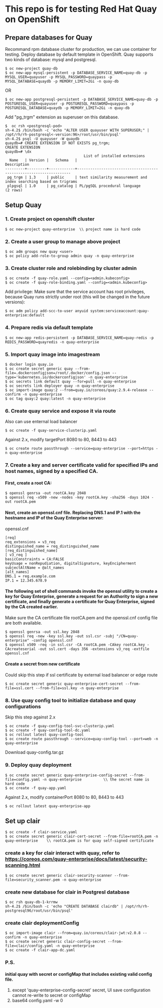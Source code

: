 # This repo is for testing Red Hat Quay on OpenShift

## Prepare databases for Quay

Recommand rpm database cluster for production, we can use container for testing. Deploy database by default template in OpenShift. Quay supports two kinds of database: mysql and postgresql.

    $ oc new-project quay-db
    $ oc new-app mysql-persistent -p DATABASE_SERVICE_NAME=quay-db -p MYSQL_USER=quayuser -p MYSQL_PASSWORD=quaypass -p MYSQL_DATABASE=quaydb -p MEMORY_LIMIT=2Gi -n quay-db

OR

    $ oc new-app postgresql-persistent -p DATABASE_SERVICE_NAME=quay-db -p POSTGRESQL_USER=quayuser -p POSTGRESQL_PASSWORD=quaypass -p POSTGRESQL_DATABASE=quaydb -p MEMORY_LIMIT=2Gi -n quay-db

Add "pg_trgm" extension as superuser on this database.

    $  oc rsh <postgresql-pod>
    sh-4.2$ /bin/bash -c 'echo "ALTER USER quayuser WITH SUPERUSER;" | /opt/rh/rh-postgresql<-version:96>/root/usr/bin/psql'
    sh-4.2$ psql -U quayuser -W quaydb
    quaydb=# CREATE EXTENSION IF NOT EXISTS pg_trgm;
    CREATE EXTENSION
    quaydb=# \dx
                                        List of installed extensions
      Name   | Version |   Schema   |                            Description                            
    ---------+---------+------------+-------------------------------------------------------------------
     pg_trgm | 1.3     | public     | text similarity measurement and index searching based on trigrams
     plpgsql | 1.0     | pg_catalog | PL/pgSQL procedural language
    (2 rows)

## Setup Quay

### 1. Create project on openshift cluster

    $ oc new-project quay-enterprise  \\ project name is hard code

### 2. Create a user group to manage above project

    $ oc adm groups new quay <user>
    $ oc policy add-role-to-group admin quay -n quay-enterprise

### 3. Create cluster role and rolebinding by cluster admin

    $ oc create -f quay-role.yaml --config=<admin.kubeconfig>
    $ oc create -f quay-role-binding.yaml --config=<admin.kubeconfig>

Add privilege: Make sure that the service account has root privileges, because Quay runs strictly under root (this will be changed in the future versions):

    $ oc adm policy add-scc-to-user anyuid system:serviceaccount:quay-enterprise:default

### 4. Prepare redis via default template

    $ oc new-app redis-persistent -p DATABASE_SERVICE_NAME=quay-redis -p REDIS_PASSWORD=quayredis -n quay-enterprise

### 5. Import quay image into imagestream

    $ docker login quay.io
    $ oc create secret generic quay --from-file=.dockerconfigjson=/root/.docker/config.json --type='kubernetes.io/dockerconfigjson' -n quay-enterprise
    $ oc secrets link default quay --for=pull -n quay-enterprise
    $ oc secrets link deployer quay -n quay-enterprise
    $ oc import-image quay:2 --from=quay.io/coreos/quay:2.9.4-release --confirm -n quay-enterprise
    $ oc tag quay:2 quay:latest -n quay-enterprise

### 6. Create quay service and expose it via route

Also can use enternal load balancer

    $ oc create -f quay-service-clusterip.yaml

Against 2.x, modify targetPort 8080 to 80, 8443 to 443

    $ oc create route passthrough --service=quay-enterprise --port=https -n quay-enterprise

### 7. Create a key and server certificate valid for specified IPs and host names, signed by a specified CA.

#### First, create a root CA:

    $ openssl genrsa -out rootCA.key 2048
    $ openssl req -x509 -new -nodes -key rootCA.key -sha256 -days 1024 -out rootCA.pem

#### Next, create an openssl.cnf file. Replacing DNS.1 and IP.1 with the hostname and IP of the Quay Enterprise server:

openssl.cnf

    [req]
    req_extensions = v3_req
    distinguished_name = req_distinguished_name
    [req_distinguished_name]
    [ v3_req ]
    basicConstraints = CA:FALSE
    keyUsage = nonRepudiation, digitalSignature, keyEncipherment
    subjectAltName = @alt_names
    [alt_names]
    DNS.1 = reg.example.com
    IP.1 = 12.345.678.9

#### The following set of shell commands invoke the openssl utility to create a key for Quay Enterprise, generate a request for an Authority to sign a new certificate, and finally generate a certificate for Quay Enterprise, signed by the CA created earlier.

Make sure the CA certificate file rootCA.pem and the openssl.cnf config file are both available.

    $ openssl genrsa -out ssl.key 2048
    $ openssl req -new -key ssl.key -out ssl.csr -subj "/CN=quay-enterprise" -config openssl.cnf
    $ openssl x509 -req -in ssl.csr -CA rootCA.pem -CAkey rootCA.key -CAcreateserial -out ssl.cert -days 356 -extensions v3_req -extfile openssl.cnf

#### Create a secret from new certificate
    
Could skip this step if ssl certificate by external load balancer or edge route

    $ oc create secret generic quay-enterprise-cert-secret --from-file=ssl.cert --from-file=ssl.key -n quay-enterprise

### 8. Use quay config tool to initialize database and quay configurations

Skip this step against 2.x

    $ oc create -f quay-config-tool-svc-clusterip.yaml
    $ oc create -f quay-config-tool-dc.yaml
    $ oc rollout latest quay-config-tool
    $ oc create route passthrough --service=quay-config-tool --port=web -n quay-enterprise

Download quay-config.tar.gz

### 9. Deploy quay deployment

    $ oc create secret generic quay-enterprise-config-secret --from-file=config.yaml -n quay-enterprise          \\ the secret name is hard code
    $ oc create -f quay-app.yaml

Against 2.x, modify containerPort 8080 to 80, 8443 to 443
    
    $ oc rollout latest quay-enterprise-app

## Set up clair

    $ oc create -f clair-service.yaml
    $ oc create secret generic clair-cert-secret --from-file=rootCA.pem -n quay-enterprise    \\ rootCA.pem is for quay self-signed certificate
    
###    create a key for clair interact with quay, refer to https://coreos.com/quay-enterprise/docs/latest/security-scanning.html

    $ oc create secret generic clair-security-scanner --from-file=security_scanner.pem -n quay-enterprise

###    create new database for clair in Postgresl database

    $ oc rsh quay-db-1-krrmw
    sh-4.2$ /bin/bash -c 'echo "CREATE DATABASE clairdb" | /opt/rh/rh-postgresql96/root/usr/bin/psql'

###    create clair deploymentConfig

    $ oc import-image clair --from=quay.io/coreos/clair-jwt:v2.0.8 --confirm -n quay-enterprise
    $ oc create secret generic clair-config-secret --from-file=clair/config.yaml -n quay-enterprise
    $ oc create -f clair-app-dc.yaml


### P.S.
#### initial quay with secret or configMap that includes existing valid config file.
1. except 'quay-enterprise-config-secret' secret, UI save configuration cannot re-write to secret or configMap
2. base64 config.yaml -w 0
